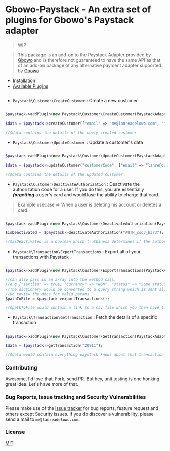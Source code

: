 # Gbowo-Paystack - An extra set of plugins for Gbowo's Paystack adapter

> WIP

> This package is an add-on to the Paystack Adapter provided by [Gbowo][gbowo] and is therefore not guaranteed to have the same API as that of an add-on package of any alternative payment adapter supported by [Gbowo][gbowo]

- [Installation](#install)
- [Available Plugins](#plugins)


<h2 id="install"></h2>


<h2 id="plugins"></h2>

- `Paystack\Customer\CreateCustomer` : Create a new customer

```php

$paystack->addPlugin(new Paystack\Customer\CreateCustomer(PaystackAdapter::API_LINK));

$data = $paystack->createCustomer(["email" => "me@lanreadelowo.com", "first_name" => "Lanre", "last_name" => "Adelowo"]);

//$data contains the details of the newly created customer

```

- `Paystack\Customer\UpdateCustomer` : Update a customer's data

```php

$paystack->addPlugin(new Paystack\Customer\UpdateCustomer(PaystackAdapter::API_LINK));

$data = $paystack->updateCustomer("customerCode", ["email" => "lanre@coolstartup.com"]);

//$data contains the details of the updated customer

```

- `Paystack\Customer\DeactivateAuthorization` : Deactivate the authorization code for a user. If you do this, you are essentially ___forgetting___ a user's card and would lose the ability to charge that card.
 
> Example usecase => When a user is deleting his account or deletes a card.

```php

$paystack->addPlugin(new Paystack\Customer\DeactivateAuthorization(PaystackAdapter::API_LINK));

$isDeactivated = $paystack->deactivateAuthorization("AUTH_cod3_h3r3");

//$isDeactivated is a boolean which truthiness determines if the authorization code was succesffuly deactivated
```

- `Paystack\Transaction\ExportTransactions` : Export all of your transactions with Paystack

```php

$paystack->addPlugin(new Paystack\Customer\ExportTransactions(PaystackAdapter::API_LINK));

//can also pass in an array into the method call,
//e.g ["settled" => true, "currency" => "NGN", "status" => "Some status"]
//The dictionary would be converted to a query string which is sent alongside the request. 
//Do review the docs for valid params.
$pathToFile = $paystack->exportTransactions();

//$pathToFile would contain a link to a csv file which you then have to download
```

- `Paystack\Transaction\GetTransaction` : Fetch the details of a specific transaction

```php

$paystack->addPlugin(new Paystack\Customer\GetTransaction(PaystackAdapter::API_LINK));

$data = $paystack->getTransaction("20911");

//$data would contain everything paystack knows about that transaction
```


### Contributing

Awesome, I'd love that. Fork, send PR. But hey, unit testing is one honking great idea. Let's have more of that.

### Bug Reports, Issue tracking and Security Vulnerabilities

Please make use of the [issue tracker](https://github.com/adelowo/gbowo-paystack/issues) for bug reports, feature request and others except Security issues. If you do discover a vulnerability, please send a mail to `me@lanreadelowo.com`.

### License
[MIT](http://opensource.org/licenses/MIT)

[gbowo]: https://github.com/adelowo/gbowo